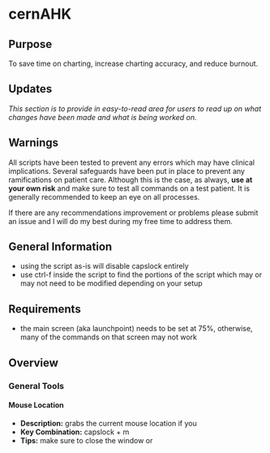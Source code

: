 # cernAHK

## Purpose
To save time on charting, increase charting accuracy, and reduce burnout.

## Updates
*This section is to provide in easy-to-read area for users to read up on what changes have been made and what is being worked on.*

## Warnings
All scripts have been tested to prevent any errors which may have clinical implications. Several safeguards have been put in place to prevent any
ramifications on patient care. Although this is the case, as always, **use at your own risk** and make sure to test all commands on a test patient. It is generally recommended to keep an eye on all processes. 

If there are any recommendations improvement or problems please submit an issue and I will do my best during my
free time to address them.

## General Information
* using the script as-is will disable capslock entirely
* use ctrl-f inside the script to find the portions of the script which may or may not need to be modified depending on your setup

## Requirements
* the main screen (aka launchpoint) needs to be set at 75%, otherwise, many of the commands on that screen may not work

## Overview

### General Tools

#### Mouse Location
* **Description:** grabs the current mouse location if you 
* **Key Combination:** capslock + m
* **Tips:** make sure to close the window or 

